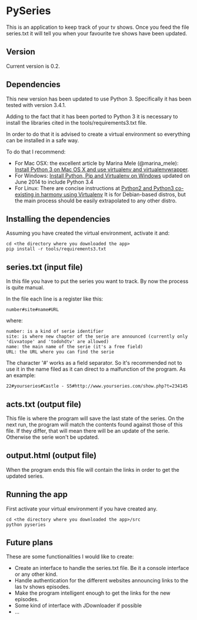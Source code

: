 PySeries
========
This is an application to keep track of your tv shows. Once you feed the file series.txt it will tell you when your favourite tve shows have been updated.

Version
-------
Current version is 0.2.

Dependencies
------------
This new version has been updated to use Python 3. Specifically it has been tested with version 3.4.1.

Adding to the fact that it has been ported to Python 3 it is necessary to install the libraries cited in the tools/requirements3.txt file.

In order to do that it is advised to create a virtual environment so everything can be installed in a safe way.

To do that I recommend:

- For Mac OSX: the excellent article by Marina Mele (@marina_mele): [Install Python 3 on Mac OS X and use virtualenv and virtualenvwrapper](http://www.marinamele.com/2014/07/install-python3-on-mac-os-x-and-use-virtualenv-and-virtualenvwrapper.html).
- For Windows: [Install Python, Pip and Virtualenv on Windows](https://zignar.net/2012/06/17/install-python-on-windows/) updated on June 2014 to include Python 3.4
- For Linux: There are concise instructions at [Python2 and Python3 co-existing in harmony using Virtualenv](http://www.circuidipity.com/python2-and-python3.html) It is for Debian-based distros, but the main process should be easily extrapolated to any other distro.

Installing the dependencies
---------------------------
Assuming you have created the virtual environment, activate it and:

```
cd <the directory where you downloaded the app>
pip install -r tools/requirements3.txt

```

series.txt (input file)
-----------------------
In this file you have to put the series you want to track. By now the
process is quite manual.

In the file each line is a register like this:

    number#site#name#URL

where:

    number: is a kind of serie identifier
    site: is where new chapter of the serie are announced (currently only 'divxatope' and 'todohdtv' are allowed)
    name: the main name of the serie (it's a free field)
    URL: the URL where you can find the serie

The character '#' works as a field separator. So it's recommended not to
use it in the name filed as it can direct to a malfunction of the program.
As an example:

    22#yourseries#Castle - S5#http://www.yourseries.com/show.php?t=234145

acts.txt (output file)
----------------------
This file is where the program will save the last state of the series.
On the next run, the program will match the contents found against those
of this file. If they differ, that will mean there will be an update of the
serie. Otherwise the serie won't be updated.

output.html (output file)
-------------------------
When the program ends this file will contain the links in order to get
the updated series.

Running the app
---------------
First activate your virtual environment if you have created any.

```
cd <the directory where you downloaded the app>/src
python pyseries
```

Future plans
------------
These are some functionalities I would like to create:

- Create an interface to handle the series.txt file. Be it a console interface or any other kind.
- Handle authentication for the different websites announcing links to the las tv shows episodes. 
- Make the program intelligent enough to get the links for the new episodes.
- Some kind of interface with JDownloader if possible
- ...